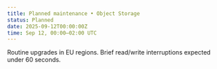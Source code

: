 ```yaml
---
title: Planned maintenance • Object Storage
status: Planned
date: 2025-09-12T00:00:00Z
time: Sep 12, 00:00–02:00 UTC
---
```

Routine upgrades in EU regions. Brief read/write interruptions expected under 60 seconds.

